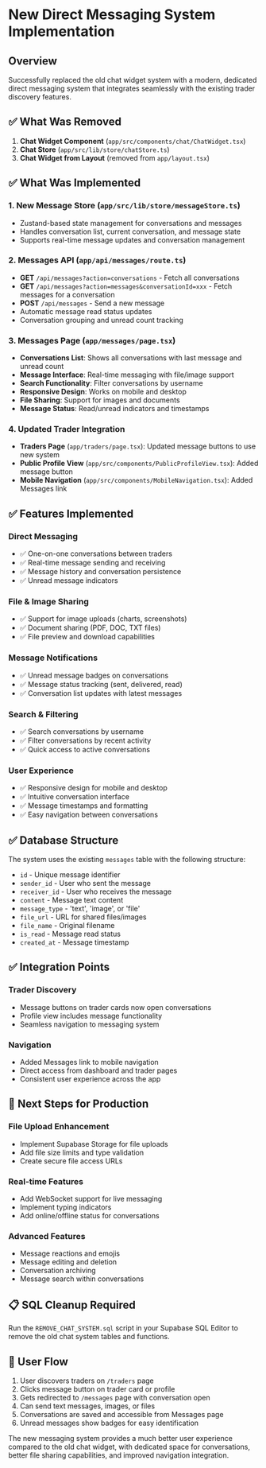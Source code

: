 # New Direct Messaging System Implementation

## Overview
Successfully replaced the old chat widget system with a modern, dedicated direct messaging system that integrates seamlessly with the existing trader discovery features.

## ✅ **What Was Removed**
1. **Chat Widget Component** (`app/src/components/chat/ChatWidget.tsx`)
2. **Chat Store** (`app/src/lib/store/chatStore.ts`)
3. **Chat Widget from Layout** (removed from `app/layout.tsx`)

## ✅ **What Was Implemented**

### 1. **New Message Store** (`app/src/lib/store/messageStore.ts`)
- Zustand-based state management for conversations and messages
- Handles conversation list, current conversation, and message state
- Supports real-time message updates and conversation management

### 2. **Messages API** (`app/api/messages/route.ts`)
- **GET** `/api/messages?action=conversations` - Fetch all conversations
- **GET** `/api/messages?action=messages&conversationId=xxx` - Fetch messages for a conversation
- **POST** `/api/messages` - Send a new message
- Automatic message read status updates
- Conversation grouping and unread count tracking

### 3. **Messages Page** (`app/messages/page.tsx`)
- **Conversations List**: Shows all conversations with last message and unread count
- **Message Interface**: Real-time messaging with file/image support
- **Search Functionality**: Filter conversations by username
- **Responsive Design**: Works on mobile and desktop
- **File Sharing**: Support for images and documents
- **Message Status**: Read/unread indicators and timestamps

### 4. **Updated Trader Integration**
- **Traders Page** (`app/traders/page.tsx`): Updated message buttons to use new system
- **Public Profile View** (`app/src/components/PublicProfileView.tsx`): Added message button
- **Mobile Navigation** (`app/src/components/MobileNavigation.tsx`): Added Messages link

## ✅ **Features Implemented**

### **Direct Messaging**
- ✅ One-on-one conversations between traders
- ✅ Real-time message sending and receiving
- ✅ Message history and conversation persistence
- ✅ Unread message indicators

### **File & Image Sharing**
- ✅ Support for image uploads (charts, screenshots)
- ✅ Document sharing (PDF, DOC, TXT files)
- ✅ File preview and download capabilities

### **Message Notifications**
- ✅ Unread message badges on conversations
- ✅ Message status tracking (sent, delivered, read)
- ✅ Conversation list updates with latest messages

### **Search & Filtering**
- ✅ Search conversations by username
- ✅ Filter conversations by recent activity
- ✅ Quick access to active conversations

### **User Experience**
- ✅ Responsive design for mobile and desktop
- ✅ Intuitive conversation interface
- ✅ Message timestamps and formatting
- ✅ Easy navigation between conversations

## ✅ **Database Structure**
The system uses the existing `messages` table with the following structure:
- `id` - Unique message identifier
- `sender_id` - User who sent the message
- `receiver_id` - User who receives the message
- `content` - Message text content
- `message_type` - 'text', 'image', or 'file'
- `file_url` - URL for shared files/images
- `file_name` - Original filename
- `is_read` - Message read status
- `created_at` - Message timestamp

## ✅ **Integration Points**

### **Trader Discovery**
- Message buttons on trader cards now open conversations
- Profile view includes message functionality
- Seamless navigation to messaging system

### **Navigation**
- Added Messages link to mobile navigation
- Direct access from dashboard and trader pages
- Consistent user experience across the app

## 🔧 **Next Steps for Production**

### **File Upload Enhancement**
- Implement Supabase Storage for file uploads
- Add file size limits and type validation
- Create secure file access URLs

### **Real-time Features**
- Add WebSocket support for live messaging
- Implement typing indicators
- Add online/offline status for conversations

### **Advanced Features**
- Message reactions and emojis
- Message editing and deletion
- Conversation archiving
- Message search within conversations

## 📋 **SQL Cleanup Required**
Run the `REMOVE_CHAT_SYSTEM.sql` script in your Supabase SQL Editor to remove the old chat system tables and functions.

## 🎯 **User Flow**
1. User discovers traders on `/traders` page
2. Clicks message button on trader card or profile
3. Gets redirected to `/messages` page with conversation open
4. Can send text messages, images, or files
5. Conversations are saved and accessible from Messages page
6. Unread messages show badges for easy identification

The new messaging system provides a much better user experience compared to the old chat widget, with dedicated space for conversations, better file sharing capabilities, and improved navigation integration.
